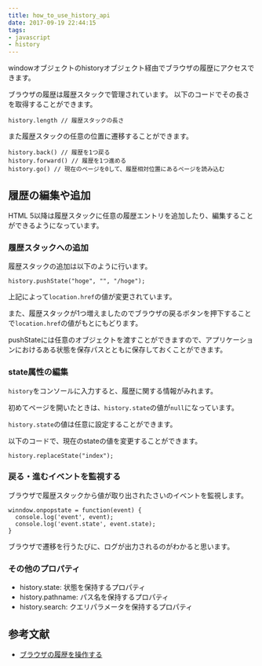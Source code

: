 ```yaml
---
title: how_to_use_history_api
date: 2017-09-19 22:44:15
tags:
- javascript
- history
---
```


windowオブジェクトのhistoryオブジェクト経由でブラウザの履歴にアクセスできます。

ブラウザの履歴は履歴スタックで管理されています。
以下のコードでその長さを取得することができます。

```
history.length // 履歴スタックの長さ
```

また履歴スタックの任意の位置に遷移することができます。

```
history.back() // 履歴を1つ戻る
history.forward() // 履歴を1つ進める
history.go() // 現在のページを0して、履歴相対位置にあるページを読み込む
```

## 履歴の編集や追加

HTML 5以降は履歴スタックに任意の履歴エントリを追加したり、編集することができるようになっています。


### 履歴スタックへの追加
履歴スタックの追加は以下のように行います。
```
history.pushState("hoge", "", "/hoge");
```

上記によって`location.href`の値が変更されています。


また、履歴スタックが1つ増えましたのでブラウザの戻るボタンを押下することで`location.href`の値がもとにもどります。

pushStateには任意のオブジェクトを渡すことができますので、アプリケーションにおけるある状態を保存パスとともに保存しておくことができます。


### state属性の編集
`history`をコンソールに入力すると、履歴に関する情報がみれます。

初めてページを開いたときは、`history.state`の値が`null`になっています。

`history.state`の値は任意に設定することができます。

以下のコードで、現在のstateの値を変更することができます。

```
history.replaceState("index");
```

### 戻る・進むイベントを監視する
ブラウザで履歴スタックから値が取り出されたさいのイベントを監視します。

```
winndow.onpopstate = function(event) {
  console.log('event', event);
  console.log('event.state', event.state);
}
```
ブラウザで遷移を行うたびに、ログが出力されるのがわかると思います。

### その他のプロパティ
- history.state: 状態を保持するプロパティ
- history.pathname: パス名を保持するプロパティ
- history.search: クエリパラメータを保持するプロパティ

## 参考文献
- [ブラウザの履歴を操作する](https://developer.mozilla.org/ja/docs/Web/Guide/DOM/Manipulating_the_browser_history)
